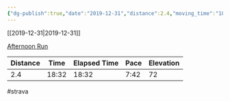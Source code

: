 ```yaml
---
{"dg-publish":true,"date":"2019-12-31","distance":2.4,"moving_time":"18:32","elapsed_time":"18:32","pace":"7:42","total_elevation_gain":72,"url":"https://www.strava.com/activities/2974342802","permalink":"/01-personal/strava/2019-12-31-afternoon-run/","dgPassFrontmatter":true}
---
```



[[2019-12-31\|2019-12-31]]

[Afternoon Run](https://www.strava.com/activities/2974342802)

| Distance | Time  | Elapsed Time | Pace | Elevation |
| -------- | ----- | ------------ | ---- | --------- |
| 2.4      | 18:32 | 18:32        | 7:42 | 72        |




#strava
